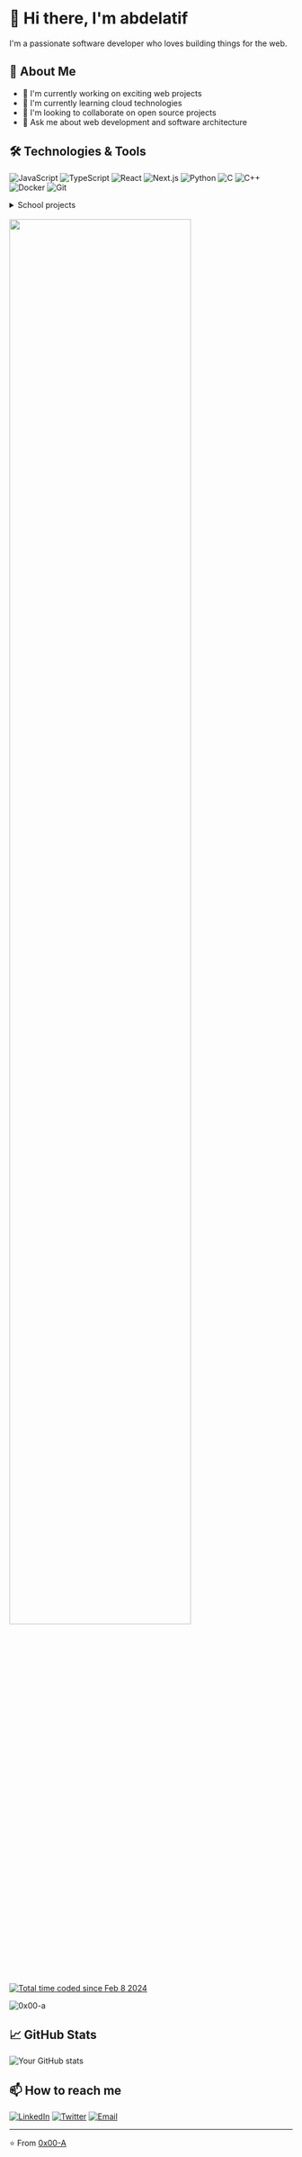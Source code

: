 # 👋 Hi there, I'm abdelatif

I'm a passionate software developer who loves building things for the web.

## 🚀 About Me
- 🔭 I'm currently working on exciting web projects
- 🌱 I'm currently learning cloud technologies
- 👯 I'm looking to collaborate on open source projects
- 💬 Ask me about web development and software architecture

## 🛠️ Technologies & Tools
![JavaScript](https://img.shields.io/badge/-JavaScript-F7DF1E?style=flat-square&logo=javascript&logoColor=black)
![TypeScript](https://img.shields.io/badge/-TypeScript-3178C6?style=flat-square&logo=typescript&logoColor=white)
![React](https://img.shields.io/badge/-React-61DAFB?style=flat-square&logo=react&logoColor=black)
![Next.js](https://img.shields.io/badge/-Next.js-000000?style=flat-square&logo=next.js&logoColor=white)
![Python](https://img.shields.io/badge/-Python-3776AB?style=flat-square&logo=python&logoColor=white)
![C](https://img.shields.io/badge/-C-A8B9CC?style=flat-square&logo=c&logoColor=black)
![C++](https://img.shields.io/badge/-C++-00599C?style=flat-square&logo=c%2B%2B&logoColor=white)
![Docker](https://img.shields.io/badge/-Docker-2496ED?style=flat-square&logo=docker&logoColor=white)
![Git](https://img.shields.io/badge/-Git-F05032?style=flat-square&logo=git&logoColor=white)

<details>
<summary>School projects</summary>


| **Project** | **Description** | **Knowledge acquired** |
|-------------|----------------|----------------------|
| **[Transcendence](https://github.com/0x00-A/ft_transcendence_42)** | Developing a real-time multiplayer chat platform | • Mastered full-stack development with React, TypeScript, and Django<br>• Implemented real-time WebSocket communication for multiplayer functionality<br>• Designed secure authentication flows using OAuth for user management<br>• Managed complex state for multiplayer game scenarios using React and TypeScript<br>• Deployed containerized applications with Docker for streamlined deployment<br>• Implemented CI/CD pipelines for automated deployment of the React and Django application |
| **[IRC](https://github.com/0x00-A/ircserv_42)** | Building a webserver from scratch Nginx style | • Implemented low-level networking protocols for IRC communication<br>• Mastered TCP/IP socket programming to establish reliable server-client connections<br>• Built a custom HTTP server implementation to handle requests in the IRC context<br>• Developed event-driven architecture to efficiently manage multiple IRC events<br>• Handled concurrent client connections, ensuring real-time message delivery<br>• Implemented RFC protocol specifications for IRC compliance and functionality |
| **[Inception](https://github.com/0x00-A/inception_42)** | Creating a fully functional development environment using Docker including Nginx, MaraDB and WordPress | • Architected multi-container applications<br>• Mastered Docker networking concepts<br>• Implemented secure container communication<br>• Created custom Docker images<br>• Managed persistent data volumes<br>• Orchestrated services with docker-compose |
| **[cub3d](https://github.com/0x00-A/cub3d_42)** | Creating a basic 3D game engine inspired by the classic game Wolfenstein 3D | • Implemented a raycasting rendering engine to render 3D environments<br>• Mastered 3D graphics mathematics to simulate depth and perspective in a 2D grid<br>• Developed efficient collision detection for accurate player movement and interaction<br>• Created a texture mapping system to apply textures onto surfaces in the 3D world<br>• Optimized rendering performance to achieve smooth frame rates and low resource usage<br>• Implemented game physics calculations to simulate player and object interactions<br>• Built a custom graphics engine from scratch, focusing on performance and accuracy |
| **[NetPractice](https://github.com/0x00-A/NetPractice_42)** | General practical exercise to discover networking | • Applied concepts of IP addressing, subnetting, and routing to real-world networking scenarios<br>• Simulated real network environments to understand packet flow and error handling |
| **[mini-shell](https://github.com/0x00-A/minishell_42)** | Building a basic shell capable of parsing and executing commands, handling input/output redirections, pipes, environment variables, and signal handling | • Developed complex command parsing system<br>• Implemented process management<br>• Created custom command interpreter<br>• Handled signal interrupts and job control<br>• Managed environment variables<br>• Built pipe and redirection system |
| **[philosophers](https://github.com/0x00-A/philosophers_42)** | Implementing a simulation of the Dining Philosophers Problem | • Mastered thread synchronization techniques<br>• Implemented mutex and semaphore usage<br>• Solved complex deadlock scenarios<br>• Optimized concurrent resource access<br>• Developed thread-safe algorithms<br>• Monitored process performance |
| **[fractol](https://github.com/0x00-A/fractol_42)** | Creating a program that generates and displays various fractals, such as the Mandelbrot set and Julia set | • Implemented fractal rendering algorithms to visualize complex mathematical shapes<br>• Mastered mathematical concepts related to fractals and recursive functions<br>• Developed an interactive interface to explore fractals through zooming and color manipulation<br>• Optimized rendering performance to handle large-scale fractal computations<br>• Applied mathematical transformations to create dynamic and visually appealing fractal patterns<br>• Integrated real-time user inputs for customization and exploration of fractal visuals |
| **[minitalk](https://github.com/0x00-A/minitalk_42)** | Creating a simple client-server communication program using Unix signals (SIGUSR1 and SIGUSR2) | • Mastered Unix signal handling<br>• Implemented binary data transmission<br>• Created reliable communication protocol<br>• Managed process synchronization<br>• Developed error handling system<br>• Built efficient message queuing |
| **[push swap](https://github.com/0x00-A/push_swap_42)** | Creating an algorithm that sorts a stack of integers using a limited set of operations on two stacks | • Developed efficient sorting algorithms<br>• Optimized space complexity<br>• Implemented stack operations<br>• Created performance benchmarking<br>• Mastered algorithm analysis<br>• Built visualization tools |
| **[born2BeRoot](https://github.com/0x00-A/born2beRoot)** | System administration and virtualization | • Mastered Linux system administration<br>• Implemented secure system policies<br>• Configured network services<br>• Created automated monitoring<br>• Managed user permissions<br>• Built backup solutions |
| **[printf](https://github.com/0x00-A/ft_printf_42)** | C printf function recode | • Implemented variable argument handling<br>• Created format string parser<br>• Developed type conversion system<br>• Built memory management system<br>• Mastered string manipulation<br>• Created extensive test suite |
| **[GNL](https://github.com/0x00-A/get_next_line_42)** | Creating a function that reads a line from a file descriptor (or multiple file descriptors) and returns it, similar to the behavior of the getline function in C | • Mastered file descriptor management<br>• Implemented efficient buffer reading<br>• Created memory leak prevention system<br>• Developed error handling mechanisms<br>• Built multi-file handling system<br>• Optimized I/O operations |
| **[libft](https://github.com/0x00-A/Libft_42)** | Coding a C library | • Created comprehensive string manipulation functions<br>• Implemented memory management utilities<br>• Developed linked list operations<br>• Built array manipulation functions<br>• Created extensive unit tests<br>• Mastered Makefile automation |

</details>

<br>
<img width="80%" align="center" src="https://github-readme-stats.vercel.app/api/wakatime?username=0x00a&layout=compact&theme=dark">
<br>

<a width="80%" href="https://wakatime.com/@018d8ae7-4e6a-4f42-9aa7-97a9b83031b2"><img src="https://wakatime.com/badge/user/018d8ae7-4e6a-4f42-9aa7-97a9b83031b2.svg" alt="Total time coded since Feb 8 2024" /></a>

<p align="left"> <img src="https://komarev.com/ghpvc/?username=0x00-a&label=Profile%20views&color=0e75b6&style=flat" alt="0x00-a" /> </p>

## 📈 GitHub Stats
![Your GitHub stats](https://github-readme-stats.vercel.app/api?username=0x00-A&show_icons=true&theme=dracula)

## 📫 How to reach me
[![LinkedIn](https://img.shields.io/badge/-LinkedIn-0A66C2?style=flat-square&logo=linkedin&logoColor=white)](www.linkedin.com/in/abdelatif-igounad)
[![Twitter](https://img.shields.io/badge/-Twitter-1DA1F2?style=flat-square&logo=twitter&logoColor=white)](https://x.com/abdelatif__)
[![Email](https://img.shields.io/badge/-Email-EA4335?style=flat-square&logo=gmail&logoColor=white)](mailto:abdellatifigounad@gmail.com)

---
⭐️ From [0x00-A](https://github.com/0x00-A)

